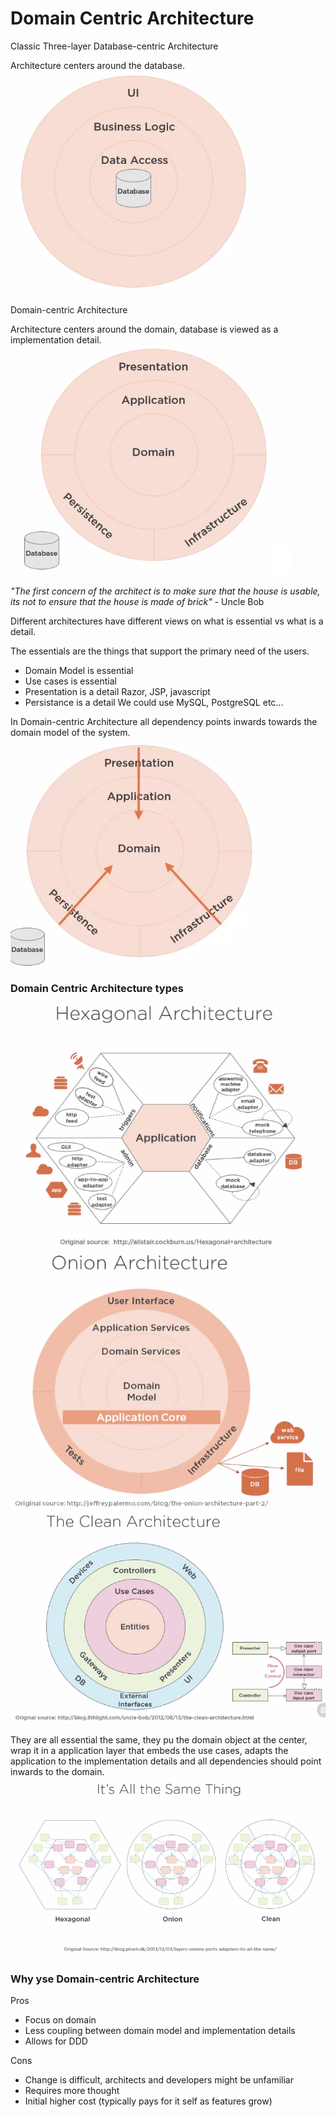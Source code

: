 # Domain Centric Architecture

Classic Three-layer Database-centric Architecture

Architecture centers around the database.
![Classic Three-layer Database-centric Architecture](img/database-centric-architecture.png)

Domain-centric Architecture

Architecture centers around the domain, database is viewed as a implementation detail.
![Domain-centric Architecture](img/domain-centric-arhitecture.png)

*"The first concern of the architect is to make sure that the house is usable, its not to ensure that the house is made of brick"* - Uncle Bob

Different architectures have different views on what is essential vs what is a detail.

The essentials are the things that support the primary need of the users.

- Domain Model is essential
- Use cases is essential
- Presentation is a detail
    Razor, JSP, javascript
- Persistance is a detail
    We could use MySQL, PostgreSQL etc...

In Domain-centric Architecture all dependency points inwards towards the domain model of the system.
![ddd-dependency](img/ddd-dependecy-direction.png)

### Domain Centric Architecture types

![Hexagonal](img/hexagonal-architecture.png)
![Onion](img/onion-architecture.png)
![Clean](img/clean-architecture.png)

They are all essential the same, they pu the domain object at the center, wrap it in a application layer that embeds the use cases, adapts the application to the implementation details and all dependencies should point inwards to the domain.
![Same](img/dd-architecture-same.png)


### Why yse Domain-centric Architecture

Pros
 - Focus on domain
 - Less coupling between domain model and implementation details
 - Allows for DDD

Cons
 - Change is difficult, architects and developers might be unfamiliar
 - Requires more thought
 - Initial higher cost (typically pays for it self as features grow)

